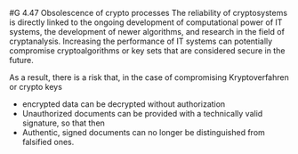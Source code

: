 #G 4.47 Obsolescence of crypto processes
The reliability of cryptosystems is directly linked to the ongoing development of computational power of IT systems, the development of newer algorithms, and research in the field of cryptanalysis. Increasing the performance of IT systems can potentially compromise cryptoalgorithms or key sets that are considered secure in the future.

As a result, there is a risk that, in the case of compromising Kryptoverfahren or crypto keys

* encrypted data can be decrypted without authorization
* Unauthorized documents can be provided with a technically valid signature, so that then
* Authentic, signed documents can no longer be distinguished from falsified ones.




